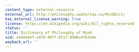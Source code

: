 ```yaml
---
content_type: external-resource
external_url: http://philosophy.uwaterloo.ca/MindDict/
has_external_license_warning: true
license: https://en.wikipedia.org/wiki/All_rights_reserved
status: ''
title: Dictionary of Philosophy of Mind
uid: e44eb4ef-a970-48ff-8517-8986c67b2e0e
wayback_url: ''
---
```

